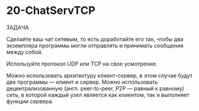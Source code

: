 # 20-ChatServTCP
ЗАДАЧА

Сделайте ваш чат сетевым, то есть доработайте его так,
чтобы два экземпляра программы могли отправлять и принимать сообщения между собой.

Используйте протокол UDP или TCP на свое усмотрение.

Можно использовать архитектуру клиент-сервер, в этом случае будут две программы — клиент и сервер.
Можно использовать децентрализованную (англ. peer-to-peer, P2P — равный к равному) сеть, 
в которой каждый узел является как клиентом, так и выполняет функции сервера.
